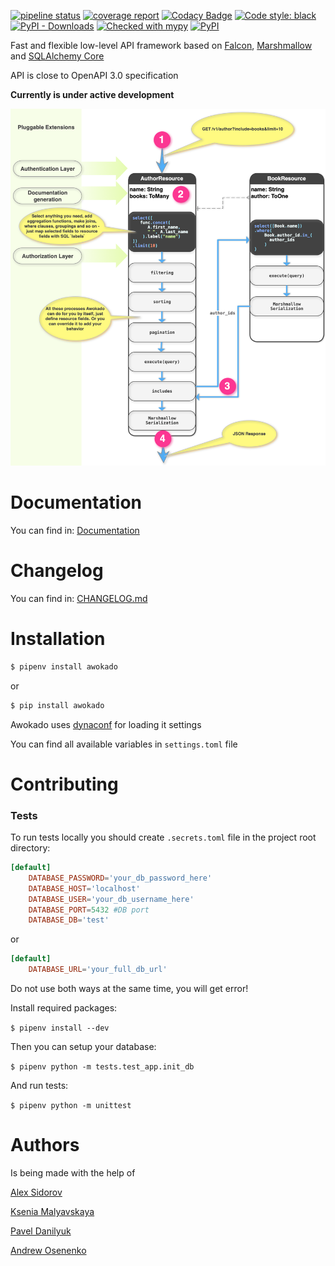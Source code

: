 [![pipeline status](https://gitlab.com/5783354/awokado/badges/master/pipeline.svg)](https://gitlab.com/5783354/awokado/commits/master)
[![coverage report](https://gitlab.com/5783354/awokado/badges/master/coverage.svg)](https://gitlab.com/5783354/awokado/commits/master)
[![Codacy Badge](https://api.codacy.com/project/badge/Grade/349840fc0f144baba98aa04ad19bc10a)](https://www.codacy.com/app/5783354/awokado?utm_source=gitlab.com&amp;utm_medium=referral&amp;utm_content=5783354/awokado&amp;utm_campaign=Badge_Grade)
[![Code style: black](https://img.shields.io/badge/code%20style-black-000000.svg)](https://github.com/ambv/black)
[![PyPI - Downloads](https://img.shields.io/pypi/dm/awokado.svg?style=popout)](https://pypi.org/project/awokado/)
[![Checked with mypy](http://www.mypy-lang.org/static/mypy_badge.svg)](http://mypy-lang.org/)
[![PyPI](https://img.shields.io/pypi/v/awokado)](https://pypi.org/project/awokado/)


Fast and flexible low-level API framework based on [Falcon](https://github.com/falconry/falcon), [Marshmallow](https://github.com/marshmallow-code/marshmallow/) and [SQLAlchemy Core](https://docs.sqlalchemy.org/en/latest/core/)

API is close to OpenAPI 3.0 specification

**Currently is under active development**

 ![Awokado Diagram](https://raw.githubusercontent.com/5783354/awokado/master/awokado_diagram.png)

# Documentation

You can find in: [Documentation](https://awokado.readthedocs.io/en/latest/)

# Changelog

You can find in: [CHANGELOG.md](https://gitlab.com/5783354/awokado/blob/master/CHANGELOG.md)

# Installation

```sh
$ pipenv install awokado
```
or
```sh
$ pip install awokado
```

Awokado uses [dynaconf](https://github.com/rochacbruno/dynaconf/) for loading it settings

You can find all available variables in `settings.toml` file

# Contributing

### Tests

To run tests locally you should create `.secrets.toml` file in the project root directory:

```toml
[default]
    DATABASE_PASSWORD='your_db_password_here'
    DATABASE_HOST='localhost'
    DATABASE_USER='your_db_username_here'
    DATABASE_PORT=5432 #DB port
    DATABASE_DB='test'

```
or

```toml
[default]
    DATABASE_URL='your_full_db_url'

```
Do not use both ways at the same time, you will get error!

Install required packages:

`$ pipenv install --dev`

Then you can setup your database: 

`$ pipenv python -m tests.test_app.init_db`

And run tests:

`$ pipenv python -m unittest`


# Authors
Is being made with the help of
 
[Alex Sidorov](mailto:alex.n.sidorov@gmail.com)

[Ksenia Malyavskaya](mailto:ksenia.malyavskaya@upsilonit.com)

[Pavel Danilyuk](mailto:pavel.danilyuk@upsilonit.com)

[Andrew Osenenko](mailto:andrew.osenenko@upsilonit.com)
